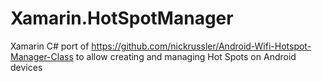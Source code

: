 # Xamarin.HotSpotManager
Xamarin C# port of https://github.com/nickrussler/Android-Wifi-Hotspot-Manager-Class to allow creating and managing Hot Spots on Android devices
